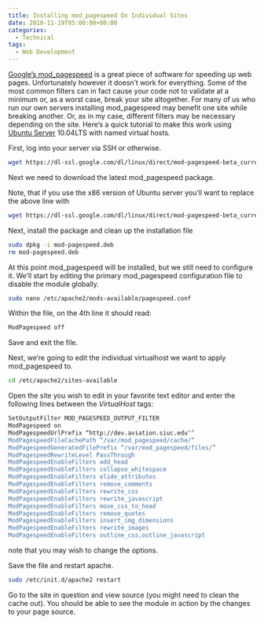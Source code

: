 ```yaml
---
title: Installing mod_pagespeed On Individual Sites
date: 2010-11-19T05:00:00+00:00
categories:
  - Technical
tags:
  - Web Development
---
```


[Google’s mod\_pagespeed](https://code.google.com/p/modpagespeed/) is a great piece of software for speeding up web pages. Unfortunately however it doesn’t work for everything. Some of the most common filters can in fact cause your code not to validate at a minimum or, as a worst case, break your site altogether. For many of us who run our own servers installing mod\_pagespeed may benefit one site while breaking another. Or, as in my case, different filters may be necessary depending on the site. Here’s a quick tutorial to make this work using [Ubuntu Server](http://www.ubuntu.com/server) 10.04LTS with named virtual hosts.

First, log into your server via SSH or otherwise.

``` bash
wget https://dl-ssl.google.com/dl/linux/direct/mod-pagespeed-beta_current_amd64.deb
```

Next we need to download the latest mod_pagespeed package.

Note, that if you use the x86 version of Ubuntu server you’ll want to replace the above line with

``` bash
wget https://dl-ssl.google.com/dl/linux/direct/mod-pagespeed-beta_current_i386.deb
```

Next, install the package and clean up the installation file

``` bash
sudo dpkg -i mod-pagespeed.deb
rm mod-pagespeed.deb
```

At this point mod\_pagespeed will be installed, but we still need to configure it. We’ll start by editing the primary mod\_pagespeed configuration file to disable the module globally.

``` bash
sudo nano /etc/apache2/mods-available/pagespeed.conf
```

Within the file, on the 4th line it should read:

``` bash
ModPagespeed off
```

Save and exit the file.

Next, we’re going to edit the individual virtualhost we want to apply mod_pagespeed to.

``` bash
cd /etc/apache2/sites-available
```

Open the site you wish to edit in your favorite text editor and enter the following lines between the _VirtualHost_ tags:

``` bash
SetOutputFilter MOD_PAGESPEED_OUTPUT_FILTER
ModPagespeed on
ModPagespeedUrlPrefix “http://dev.aviation.siuc.edu"”
ModPagespeedFileCachePath “/var/mod_pagespeed/cache/”
ModPagespeedGeneratedFilePrefix “/var/mod_pagespeed/files/”
ModPagespeedRewriteLevel PassThrough
ModPagespeedEnableFilters add_head
ModPagespeedEnableFilters collapse_whitespace
ModPagespeedEnableFilters elide_attributes
ModPagespeedEnableFilters remove_comments
ModPagespeedEnableFilters rewrite_css
ModPagespeedEnableFilters rewrite_javascript
ModPagespeedEnableFilters move_css_to_head
ModPagespeedEnableFilters remove_quotes
ModPagespeedEnableFilters insert_img_dimensions
ModPagespeedEnableFilters rewrite_images
ModPagespeedEnableFilters outline_css,outline_javascript
```

note that you may wish to change the options.

Save the file and restart apache.

``` bash
sudo /etc/init.d/apache2 restart
```

Go to the site in question and view source (you might need to clean the cache out). You should be able to see the module in action by the changes to your page source.